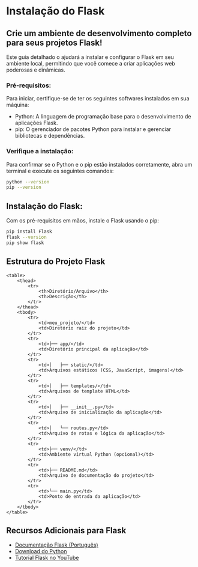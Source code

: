 # Instalação do Flask

## Crie um ambiente de desenvolvimento completo para seus projetos Flask!

Este guia detalhado o ajudará a instalar e configurar o Flask em seu ambiente local, permitindo que você comece a criar aplicações web poderosas e dinâmicas.

### Pré-requisitos:

Para iniciar, certifique-se de ter os seguintes softwares instalados em sua máquina:

- Python: A linguagem de programação base para o desenvolvimento de aplicações Flask.
- pip: O gerenciador de pacotes Python para instalar e gerenciar bibliotecas e dependências.

### Verifique a instalação:

Para confirmar se o Python e o pip estão instalados corretamente, abra um terminal e execute os seguintes comandos:

```bash
python --version
pip --version

```

## Instalação do Flask:

Com os pré-requisitos em mãos, instale o Flask usando o pip:

```bash
pip install Flask
flask --version
pip show flask

```

<h2>Estrutura do Projeto Flask</h2>

    <table>
        <thead>
            <tr>
                <th>Diretório/Arquivo</th>
                <th>Descrição</th>
            </tr>
        </thead>
        <tbody>
            <tr>
                <td>meu_projeto/</td>
                <td>Diretório raiz do projeto</td>
            </tr>
            <tr>
                <td>├── app/</td>
                <td>Diretório principal da aplicação</td>
            </tr>
            <tr>
                <td>│   ├── static/</td>
                <td>Arquivos estáticos (CSS, JavaScript, imagens)</td>
            </tr>
            <tr>
                <td>│   ├── templates/</td>
                <td>Arquivos de template HTML</td>
            </tr>
            <tr>
                <td>│   ├── __init__.py</td>
                <td>Arquivo de inicialização da aplicação</td>
            </tr>
            <tr>
                <td>│   └── routes.py</td>
                <td>Arquivo de rotas e lógica da aplicação</td>
            </tr>
            <tr>
                <td>├── venv/</td>
                <td>Ambiente virtual Python (opcional)</td>
            </tr>
            <tr>
                <td>├── README.md</td>
                <td>Arquivo de documentação do projeto</td>
            </tr>
            <tr>
                <td>└── main.py</td>
                <td>Ponto de entrada da aplicação</td>
            </tr>
        </tbody>
    </table>

  ## Recursos Adicionais para Flask

- [Documentação Flask (Português)](https://readthedocs.org/projects/flask/)
- [Download do Python](https://www.python.org/downloads/)
- [Tutorial Flask no YouTube](https://m.youtube.com/watch?v=Z1RJmh_OqeA)
